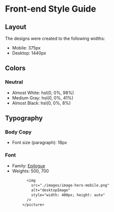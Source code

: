 # Front-end Style Guide

## Layout

The designs were created to the following widths:

- Mobile: 375px
- Desktop: 1440px

## Colors

### Neutral

- Almost White: hsl(0, 0%, 98%)
- Medium Gray: hsl(0, 0%, 41%)
- Almost Black: hsl(0, 0%, 8%)

## Typography

### Body Copy

- Font size (paragraph): 18px

### Font

- Family: [Epilogue](https://fonts.google.com/specimen/Epilogue)
- Weights: 500, 700

<picture>
              <source
                media="(min-width: 600px)"
                srcset="./images/image-hero-desktop.png"
              />

              <img
                src="./images/image-hero-mobile.png"
                alt="desktopImage"
                style="width: 400px; height: auto"
              />
            </picture>
